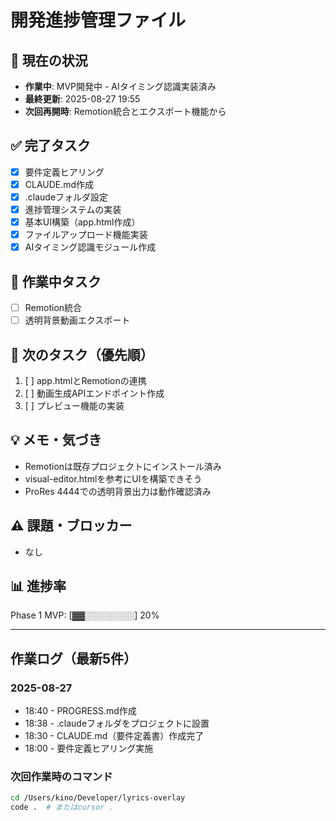 # 開発進捗管理ファイル

## 📍 現在の状況
- **作業中**: MVP開発中 - AIタイミング認識実装済み
- **最終更新**: 2025-08-27 19:55
- **次回再開時**: Remotion統合とエクスポート機能から

## ✅ 完了タスク
- [x] 要件定義ヒアリング
- [x] CLAUDE.md作成
- [x] .claudeフォルダ設定
- [x] 進捗管理システムの実装
- [x] 基本UI構築（app.html作成）
- [x] ファイルアップロード機能実装
- [x] AIタイミング認識モジュール作成

## 🔧 作業中タスク
- [ ] Remotion統合
- [ ] 透明背景動画エクスポート

## 📝 次のタスク（優先順）
1. [ ] app.htmlとRemotionの連携
2. [ ] 動画生成APIエンドポイント作成
3. [ ] プレビュー機能の実装

## 💡 メモ・気づき
- Remotionは既存プロジェクトにインストール済み
- visual-editor.htmlを参考にUIを構築できそう
- ProRes 4444での透明背景出力は動作確認済み

## ⚠️ 課題・ブロッカー
- なし

## 📊 進捗率
Phase 1 MVP: [▓▓░░░░░░░░] 20%

---

## 作業ログ（最新5件）

### 2025-08-27
- 18:40 - PROGRESS.md作成
- 18:38 - .claudeフォルダをプロジェクトに設置
- 18:30 - CLAUDE.md（要件定義書）作成完了
- 18:00 - 要件定義ヒアリング実施

### 次回作業時のコマンド
```bash
cd /Users/kino/Developer/lyrics-overlay
code .  # またはcursor .
```